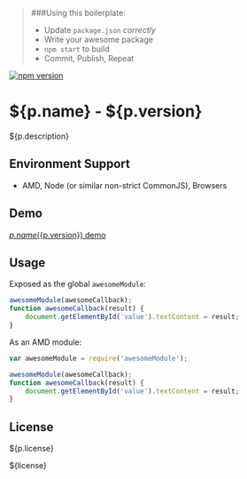 > ###Using this boilerplate:
> * Update `package.json` _correctly_
> * Write your awesome package
> * `npm start` to build
> * Commit, Publish, Repeat

[![npm version](https://badge.fury.io/js/${p.name}.svg)](https://badge.fury.io/js/${p.name})
# ${p.name} - ${p.version}
${p.description}

## Environment Support
* AMD, Node (or similar non-strict CommonJS), Browsers

## Demo
[${p.name} (${p.version}) demo](http://${p.author.github}.github.com/${p.name})

## Usage
Exposed as the global `awesomeModule`:
```js
awesomeModule(awesomeCallback);
function awesomeCallback(result) {
	document.getElementById('value').textContent = result;
}
```
As an AMD module:
```js
var awesomeModule = require('awesomeModule');

awesomeModule(awesomeCallback);
function awesomeCallback(result) {
	document.getElementById('value').textContent = result;
}
```

## License
${p.license}

${license}
